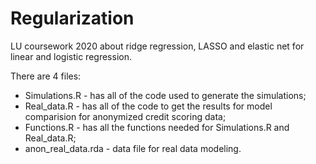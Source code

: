 # Regularization
LU coursework 2020 about ridge regression, LASSO and elastic net for linear and logistic regression.

There are 4 files:
* Simulations.R - has all of the code used to generate the simulations;
* Real_data.R - has all of the code to get the results for model comparision for anonymized credit scoring data;
* Functions.R - has all the functions needed for Simulations.R and Real_data.R;
* anon_real_data.rda - data file for real data modeling.
